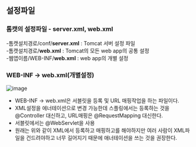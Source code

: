 ## 설정파일

### 톰캣의 설정파일 - server.xml, web.xml

-톰캣설치경로/conf/**server.xml** : Tomcat 서버 설정 파일<br/>
-톰캣설치경로/**web.xml** : Tomcat의 모든 web app의 공통 설정<br/>
-웹앱이름/WEB-INF/**web.xml** : web app의 개별 설정<br/>


### WEB-INF -> web.xml(개별설정)

![image](https://user-images.githubusercontent.com/95892601/187066521-e5c43433-e7a7-4017-ac85-95cf38d0c18f.png)

- WEB-INF -> web.xml은 서블릿을 등록 및 URL 매핑작업을 하는 파일이다.
- XML설정을 에너테이션으로 변경 가능한데 스플링에서는 등록하는 것을 @Controller 대신하고, URL매핑은 @RequestMapping 대신한다.
- 서블릿에서는 @WebServlet을 사용
- 원래는 위와 같이 XML에서 등록하고 매핑하고를 해야하지만 여러 사람이 XML파일을 건드려야하고 너무 길어지기 때문에 애너테이션을 쓰는 것을 권장한다.



 
